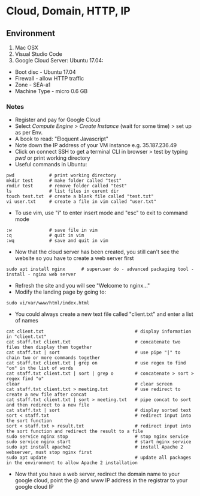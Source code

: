 # Cloud, Domain, HTTP, IP

## Environment

1. Mac OSX
2. Visual Studio Code
3. Google Cloud Server: Ubuntu 17.04:
* Boot disc - Ubuntu 17.04
* Firewall - allow HTTP traffic
* Zone - SEA-a1
* Machine Type - micro 0.6 GB

### Notes
* Register and pay for Google Cloud
* Select *Compute Engine* > *Create Instance* (wait for some time) > set up as per Env.
* A book to read: "Eloquent Javascript"
* Note down the IP address of your VM instance e.g. 35.187.236.49
* Click on connect SSH to get a terminal CLI in browser > test by typing *pwd* or print working directory
* Useful commands in Ubuntu:
```shell
pwd 			# print working directory
mkdir test 		# make folder called "test"
rmdir test 		# remove folder called "test"
ls 				# list files in curent dir
touch test.txt  # create a blank file called "test.txt"
vi user.txt     # create a file in vim called "user.txt"
```
* To use vim, use "i" to enter insert mode and "esc" to exit to command mode
```shell
:w 				# save file in vim
:q 				# quit in vim
:wq				# save and quit in vim
```
* Now that the cloud server has been created, you still can't see the website so you have to create a web server first
```shell
sudo apt install nginx		# superuser do - advanced packaging tool - install - nginx web server
```
* Refresh the site and you will see "Welcome to nginx..."
* Modify the landing page by going to:
```shell
sudo vi/var/www/html/index.html
```
* You could always create a new text file called "client.txt" and enter a list of names
```shell
cat client.txt 									# display information in "client.txt"
cat staff.txt client.txt 						# concatenate two files then display them together
cat staff.txt | sort							# use pipe "|" to chain two or more commands together
cat staff.txt client.txt | grep on 				# use regex to find "on" in the list of words
cat staff.txt client.txt | sort | grep o 		# concatenate > sort > regex find "o"
clear											# clear screen
cat staff.txt client.txt > meeting.txt 			# use redirect to create a new file after concat
cat staff.txt client.txt | sort > meeting.txt 	# pipe concat to sort and then redirect to a new file
cat staff.txt | sort							# display sorted text
sort < staff.txt 								# redirect input into the sort function
sort < staff.txt > result.txt 					# redirect input into the sort function and redirect the result to a file
sudo service nginx stop  						# stop nginx service
sudo service nginx start						# start nginx service
sudo apt install apache2 						# install Apache 2 webserver, must stop nginx first
sudo apt update 								# update all packages in the environment to allow Apache 2 installation
```
* Now that you have a web server, redirect the domain name to your google cloud, point the @ and www IP address in the registrar to your google cloud IP